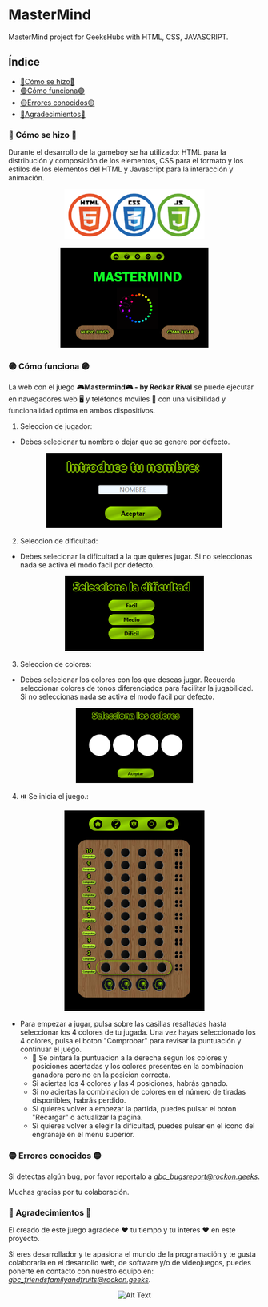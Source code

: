 # MasterMind
MasterMind project for GeeksHubs with HTML, CSS, JAVASCRIPT.


## Índice

- [🔵Cómo se hizo🔵](#cómo-se-hizo)
- [🟣Cómo funciona🟣](#cómo-funciona)
- [🟡Errores conocidos🟡](#errores-conocidos)
- [🔴Agradecimientos🔴](#agradecimientos)


### 🔵 Cómo se hizo 🔵

Durante el desarrollo de la gameboy se ha utilizado: HTML para la distribución y composición de los elementos, CSS para el formato y los estilos de los elementos del HTML y Javascript para la interacción y animación.

<p align="center">
<img src="https://raw.githubusercontent.com/RedkarRiv/GH_FSD_GBC/master/img/html1.png"  width="" height="100"></p>


<p align="center">
<img src="img/ejemHome.png"  width="" height="200">

</p>



### 🟣 Cómo funciona 🟣

La web con el juego **🎮Mastermind🎮 - by Redkar Rival** se puede ejecutar en navegadores web 🖥️ y teléfonos moviles 📱 con una visibilidad y funcionalidad optima en ambos dispositivos.

1. Seleccion de jugador:
- Debes selecionar tu nombre o dejar que se genere por defecto.
<p align="center">
<img src="img/ejemName.png"  width="" height="150">
</p>

2. Seleccion de dificultad:
- Debes selecionar la dificultad a la que quieres jugar. Si no seleccionas nada se activa el modo facil por defecto.
<p align="center">
<img src="img/ejemLevel.png"  width="" height="150">
</p>

3. Seleccion de colores:
- Debes selecionar los colores con los que deseas jugar. Recuerda seleccionar colores de tonos diferenciados para facilitar la jugabilidad. Si no seleccionas nada se activa el modo facil por defecto.

<p align="center">
<img src="img/ejemColors.png"  width="" height="150">
</p>

4. ⏯️ Se inicia el juego.:

<p align="center">
<img src="img/ejemBoard.png"  width="" height="400">

</p>

- Para empezar a jugar, pulsa sobre las casillas resaltadas hasta seleccionar los 4 colores de tu jugada. Una vez hayas seleccionado los 4 colores, pulsa el boton "Comprobar" para revisar la puntuación y continuar el juego.
    - 🚨 Se pintará la puntuacion a la derecha segun los colores y posiciones acertadas y los colores presentes en la combinacion ganadora pero no en la posicion correcta.
    - Si aciertas los 4 colores y las 4 posiciones, habrás ganado.
    - Si no aciertas la combinacion de colores en el número de tiradas disponibles, habrás perdido.
    - Si quieres volver a empezar la partida, puedes pulsar el boton "Recargar" o actualizar la pagina.
    - Si quieres volver a elegir la dificultad, puedes pulsar en el icono del engranaje en el menu superior.


### 🟡 Errores conocidos 🟡

Si detectas algún bug, por favor reportalo a *gbc_bugsreport@rockon.geeks*.

Muchas gracias por tu colaboración.

### 🔴 Agradecimientos 🔴

El creado de este juego agradece ❤️ tu tiempo y tu interes ❤️ en este proyecto. 

Si eres desarrollador y te apasiona el mundo de la programación y te gusta colaboraria en el desarrollo web, de software y/o de videojuegos, puedes ponerte en contacto con nuestro equipo en: *gbc_friendsfamilyandfruits@rockon.geeks*.
<p align="center">
<img src="https://media.giphy.com/media/R6gvnAxj2ISzJdbA63/giphy-downsized.gif" alt="Alt Text" width="200px">
</p>